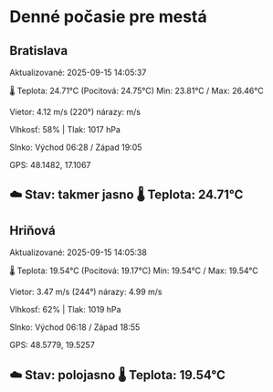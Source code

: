﻿# Denné počasie pre mestá

## Bratislava
Aktualizované: 2025-09-15 14:05:37

🌡️ Teplota: 24.71°C 
(Pocitová: 24.75°C)
Min: 23.81°C / Max: 26.46°C

Vietor: 4.12 m/s    (220°) 
nárazy:  m/s

Vlhkosť: 58% | Tlak: 1017 hPa

Slnko: Východ 06:28 / Západ 19:05

GPS: 48.1482, 17.1067

☁️ Stav: takmer jasno        🌡️ Teplota: 24.71°C
---

## Hriňová
Aktualizované: 2025-09-15 14:05:38

🌡️ Teplota: 19.54°C 
(Pocitová: 19.17°C)
Min: 19.54°C / Max: 19.54°C

Vietor: 3.47 m/s (244°)
nárazy: 4.99 m/s

Vlhkosť: 62% | Tlak: 1019 hPa

Slnko: Východ 06:18 / Západ 18:55

GPS: 48.5779, 19.5257

☁️ Stav: polojasno        🌡️ Teplota: 19.54°C
---
